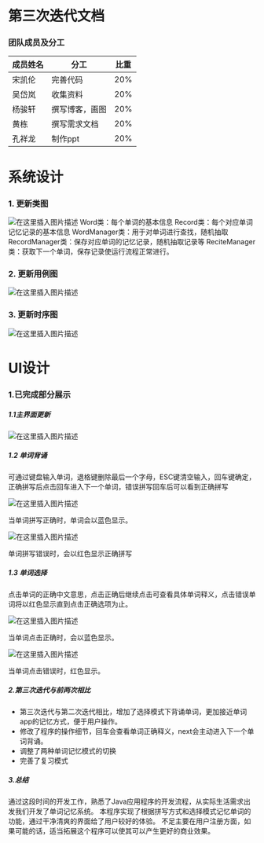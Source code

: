 
# 第三次迭代文档

### 团队成员及分工
成员姓名 | 分工 | 比重
-------- | ------ | --------
宋凯伦  | 完善代码 | 20%
吴岱岚 | 收集资料| 20%
杨骏轩  | 撰写博客，画图 | 20%
黄栋 | 撰写需求文档 | 20%
孔祥龙 | 制作ppt | 20%
# 系统设计
### 1. 更新类图
![在这里插入图片描述](https://github.com/kailunsong/remword/blob/master/source/time1/%E7%B1%BB%E5%9B%BEnew.png)
Word类：每个单词的基本信息
Record类：每个对应单词记忆记录的基本信息
WordManager类：用于对单词进行查找，随机抽取
RecordManager类：保存对应单词的记忆记录，随机抽取记录等
ReciteManager类：获取下一个单词，保存记录使运行流程正常进行。


### 2. 更新用例图
![在这里插入图片描述](https://github.com/kailunsong/remword/blob/master/source/time1/%E7%94%A8%E5%86%B5%E5%9B%BEnew.png)




### 3. 更新时序图
![在这里插入图片描述](https://github.com/kailunsong/remword/blob/master/source/time1/%E9%A1%BA%E5%BA%8F%E5%9B%BEnew.png)

# UI设计
### 1.已完成部分展示
##### 1.1主界面更新
![在这里插入图片描述](https://github.com/kailunsong/remword/blob/master/source/ver/%E4%B8%BB%E7%95%8C%E9%9D%A2.PNG)

 

##### 1.2 单词背诵
可通过键盘输入单词，退格键删除最后一个字母，ESC键清空输入，回车键确定，正确拼写后点击回车进入下一个单词，错误拼写回车后可以看到正确拼写
 
![在这里插入图片描述](https://github.com/kailunsong/remword/blob/master/source/ver/%E9%BB%98%E5%86%99%E6%AD%A3%E7%A1%AE.PNG)

 当单词拼写正确时，单词会以蓝色显示。


![在这里插入图片描述](https://github.com/kailunsong/remword/blob/master/source/ver/%E9%BB%98%E5%86%99%E9%94%99%E8%AF%AF.PNG)
 
 单词拼写错误时，会以红色显示正确拼写


##### 1.3 单词选择
点击单词的正确中文意思，点击正确后继续点击可查看具体单词释义，点击错误单词将以红色显示直到点击正确选项为止。
 
![在这里插入图片描述](https://github.com/kailunsong/remword/blob/master/source/ver/%E9%80%89%E6%8B%A9%E6%A8%A1%E5%BC%8F%E5%AF%B9.PNG)

 当单词点击正确时，会以蓝色显示。

 
![在这里插入图片描述](https://github.com/kailunsong/remword/blob/master/source/ver/%E9%80%89%E6%8B%A9%E6%A8%A1%E5%BC%8F%E9%94%99.PNG)

 当单词点击错误时，红色显示。


##### 2.第三次迭代与前两次相比
+ 第三次迭代与第二次迭代相比，增加了选择模式下背诵单词，更加接近单词app的记忆方式，便于用户操作。
+ 修改了程序的操作细节，回车会查看单词正确释义，next会主动进入下一个单词背诵。
+ 调整了两种单词记忆模式的切换
+ 完善了复习模式



##### 3.总结
通过这段时间的开发工作，熟悉了Java应用程序的开发流程，从实际生活需求出发我们开发了单词记忆系统。
本程序实现了根据拼写方式和选择模式记忆单词的功能，通过干净清爽的界面给了用户较好的体验。
不足主要在用户注册方面，如果可能的话，适当拓展这个程序可以使其可以产生更好的商业效果。

